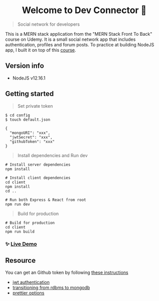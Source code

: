 <h1 align="center">Welcome to Dev Connector 👋</h1>

> Social network for developers

This is a MERN stack application from the "MERN Stack Front To Back" course on Udemy. It is a small social network app that includes authentication, profiles and forum posts.
To practice at building NodeJS app, I built it on top of this [course](https://www.udemy.com/course/mern-stack-front-to-back/).

## Version info

- NodeJS v12.16.1

## Getting started

> Set private token

```
$ cd config
$ touch default.json
```

```
{
  "mongoURI": "xxx",
  "jwtSecret": "xxx",
  "githubToken": "xxx"
}
```

> Install dependencies and Run dev

```
# Install server dependencies
npm install

# Install client dependencies
cd client
npm install
cd ..

# Run both Express & React from root
npm run dev
```

> Build for production

```
# Build for production
cd client
npm run build
```

### ✨ [Live Demo](https://suh-dev-connector.herokuapp.com/)

## Resource

You can get an Github token by following [these instructions](https://help.github.com/en/github/authenticating-to-github/creating-a-personal-access-token-for-the-command-line)

- [jwt authentication](https://jwt.io/)
- [transitioning from rdbms to mongodb](https://www.mongodb.com/blog/post/transitioning-from-relational-databases-to-mongodb)
- [prettier options](https://prettier.io/docs/en/options.html)
